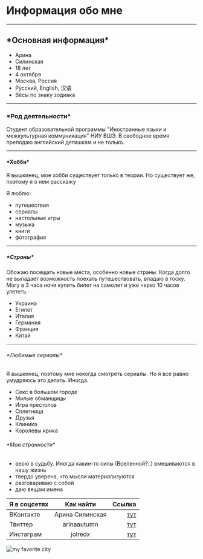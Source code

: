 # Информация обо мне 
***
## \*Основная информация\*
* Арина
* Силинская 
* 18 лет
* 4 октября 
* Москва, Россия
* Русский, English, 汉语
* Весы по знаку зодиака

***
### \*Род деятельности\*
Студент образовательной программы "Иностранные языки и межкультурная коммуникация" НИУ ВШЭ. В свободное время преподаю английский детишкам и не только. 
***
#### \*Хобби\*

Я вышкинец, мое хобби существует только в теории. Но существует же, поэтому я о нем расскажу

Я люблю:
- путешествия
- сериалы
- настольные игры
- музыка
- книги
- фотография
*** 
##### \*Страны\*

Обожаю посещать новые места, особенно новые страны. Когда долго не выпадает возможность поехать путешествовать, впадаю в тоску. Могу в 3 часа ночи купить билет на самолет и уже через 10 часов улететь. 

+ Украина
+ Египет
+ Италия 
+ Германия 
+ Франция 
+ Китай
***
###### \*Любимые сериалы\*

Я вышкинец, поэтому мне некогда смотреть сериалы. Но я все равно умудряюсь это делать. Иногда. 

* Секс в большом городе
* Милые обманщицы
* Игра престолов
* Сплетница
* Друзья 
* Клиника
* Королевы крика

###### \*Мои странности\*
- верю в судьбу. Иногда какие-то силы (Вселенной?..) вмешиваются в нашу жизнь
- твердо уверена, что мысли материализуются
- разговариваю с собой
- даю вещам имена 

Я в соцсетях|Как найти|Ссылка
:--|:-:|--:
ВКонтакте|Арина Силинская|[тут](https://vk.com/id278054955)
Твиттер|arinaautumn|[тут](https://twitter.com/arinaautumn)
Инстаграм|jolredx|[тут](https://www.instagram.com/jolredx/)

![my favorite city](https://pp.userapi.com/c841526/v841526536/4b21d/mGYof-J2Y3U.jpg)
